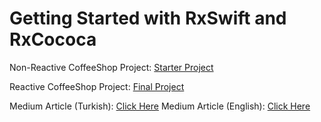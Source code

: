 # Getting Started with RxSwift and RxCococa

Non-Reactive CoffeeShop Project: [Starter Project](https://github.com/Goktug/RxSwift-RxCocoa-CoffeeShop-Medium/tree/master/StarterProject/CoffeeShop)

Reactive CoffeeShop Project: [Final Project](https://github.com/Goktug/RxSwift-RxCocoa-CoffeeShop-Medium/tree/master/FinalProject-Rx/CoffeeShop)

Medium Article (Turkish): [Click Here](https://medium.com/@goktuggumus/rxswift-ve-rxcocoaya-giri%C5%9F-92e6c6f87051)
Medium Article (English): [Click Here](https://medium.com/flawless-app-stories/getting-started-with-rxswift-and-rxcocoa-5534cf2902b7)
